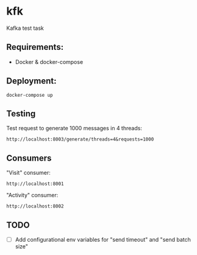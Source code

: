 # kfk
Kafka test task

## Requirements:
- Docker & docker-compose

## Deployment:
```
docker-compose up
```

## Testing
Test request to generate 1000 messages in 4 threads:
```
http://localhost:8003/generate/threads=4&requests=1000
```

## Consumers
"Visit" consumer:
```
http://localhost:8001
```
"Activity" consumer:
```
http://localhost:8002
```

## TODO
- [ ] Add configurational env variables for "send timeout" and "send batch size"
